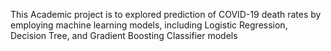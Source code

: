 This Academic project is to explored prediction of COVID-19 death rates by employing machine learning models, including Logistic Regression, Decision Tree, and Gradient Boosting Classifier models
